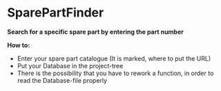 # SparePartFinder

**Search for a specific spare part by entering the part number**

**How to:**
* Enter your spare part catalogue (It is marked, where to put the URL)
* Put your Database in the project-tree
* There is the possibility that you have to rework a function, in order to read the Database-file properly


